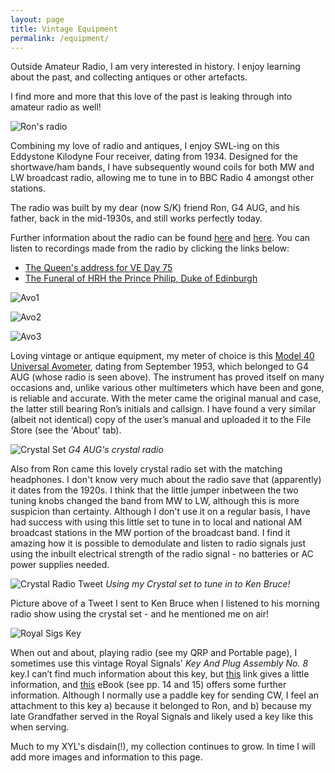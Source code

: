 ```yaml
---
layout: page
title: Vintage Equipment
permalink: /equipment/
---
```


Outside Amateur Radio, I am very interested in history. I enjoy learning about the past, and collecting antiques or other artefacts.

I find more and more that this love of the past is leaking through into amateur radio as well!

![Ron's radio](images/37aaa-ronradio.jpeg)

Combining my love of radio and antiques, I enjoy SWL-ing on this Eddystone Kilodyne Four receiver, dating from 1934. Designed for the shortwave/ham bands, I have subsequently wound coils for both MW and LW broadcast radio, allowing me to tune in to BBC Radio 4 amongst other stations.

The radio was built by my dear (now S/K) friend Ron, G4 AUG, and his father, back in the mid-1930s, and still works perfectly today.

Further information about the radio can be found [here](https://worldradiohistory.com/hd2/IDX-UK/Company/Eddystone-IDX/IDX/ESWM-No-1-1932-OCR-Page-0004.pdf) and [here](http://eddystoneusergroup.org.uk/Manuals/kilodyne%204%20manual.pdf). You can listen to recordings made from the radio by clicking the links below:

- [The Queen's address for VE Day 75](https://youtu.be/blO6XvZ31Cw)
- [The Funeral of HRH the Prince Philip, Duke of Edinburgh](https://youtu.be/vvfffPvY7Xc)

![Avo1](images/f8fba-avo.jpg)

![Avo2](images/330b0-avomanual.jpg)

![Avo3](images/ab9b1-avocase.jpg)

Loving vintage or antique equipment, my meter of choice is this [Model 40 Universal Avometer](http://www.richardsradios.co.uk/avo40mk2.html), dating from September 1953, which belonged to G4 AUG (whose radio is seen above). The instrument has proved itself on many occasions and, unlike various other multimeters which have been and gone, is reliable and accurate. With the meter came the original manual and case, the latter still bearing Ron’s initials and callsign. I have found a very similar (albeit not identical) copy of the user’s manual and uploaded it to the File Store (see the 'About' tab).

![Crystal Set](images/crystalSet.jpeg)
*G4 AUG's crystal radio*

Also from Ron came this lovely crystal radio set with the matching headphones. I don't know very much about the radio save that (apparently) it dates from the 1920s. I think that the little jumper inbetween the two tuning knobs changed the band from MW to LW, although this is more suspicion than certainty. Although I don't use it on a regular basis, I have had success with using this little set to tune in to local and national AM broadcast stations in the MW portion of the broadcast band. I find it amazing how it is possible to demodulate and listen to radio signals just using the inbuilt electrical strength of the radio signal - no batteries or AC power supplies needed. 

![Crystal Radio Tweet](images/crystalTweet.png)
*Using my Crystal set to tune in to Ken Bruce!*

Picture above of a Tweet I sent to Ken Bruce when I listened to his morning radio show using the crystal set - and he mentioned me on air!

![Royal Sigs Key](images/21893-portacwkey.jpeg)

When out and about, playing radio (see my QRP and Portable page), I sometimes use this vintage Royal Signals' *Key And Plug Assembly No. 8* key.I can’t find much information about this key, but [this](https://www.vanzwamcs.com/greenpages/keys/keys.htm) link gives a little information, and [this](https://www.royalsignals.org.uk/key-plug/keyandplugv1.pdf) eBook (see pp. 14 and 15) offers some further information. Although I normally use a paddle key for sending CW, I feel an attachment to this key a) because it belonged to Ron, and b) because my late Grandfather served in the Royal Signals and likely used a key like this when serving.

Much to my XYL's disdain(!), my collection continues to grow. In time I will add more images and information to this page.
